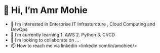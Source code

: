 # 👋 Hi, I’m Amr Mohie
- 👀 I’m interested in Enterprise IT Infrasturcture , Cloud Computing and DevOps
- 🌱 I’m currently learning
       1. AWS
       2. Python 
       3. CI/CD
- 💞️ I’m looking to collaborate on ...
- 📫 How to reach me  via linkedin <linkedin.com/in/amohiee/>

<!---
Amr-Mohie-eldeen/Amr-Mohie-eldeen is a ✨ special ✨ repository because its `README.md` (this file) appears on your GitHub profile.
You can click the Preview link to take a look at your changes.
--->

